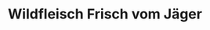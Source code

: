 ---
title: "Wildfleisch Frisch vom Jäger"
url: /laubach/wildfleisch-frisch-vom-jaeger/
shop: Metzgerei
---